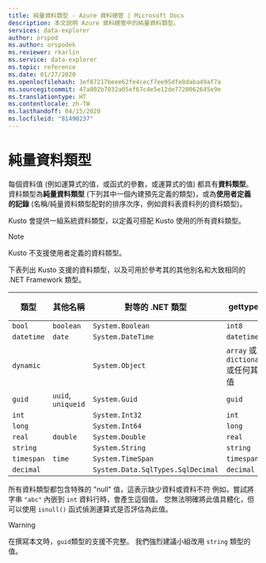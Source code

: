 ```yaml
---
title: 純量資料類型 - Azure 資料總管 | Microsoft Docs
description: 本文說明 Azure 資料總管中的純量資料類型。
services: data-explorer
author: orspod
ms.author: orspodek
ms.reviewer: rkarlin
ms.service: data-explorer
ms.topic: reference
ms.date: 01/27/2020
ms.openlocfilehash: 3ef87217beee62fe4cecf7ee95dfe8daba49af7a
ms.sourcegitcommit: 47a002b7032a05ef67c4e5e12de7720062645e9e
ms.translationtype: HT
ms.contentlocale: zh-TW
ms.lasthandoff: 04/15/2020
ms.locfileid: "81490237"
---
```

# <a name="scalar-data-types"></a>純量資料類型

每個資料值 (例如運算式的值，或函式的參數，或運算式的值) 都具有**資料類型**。 資料類型為**純量資料類型** (下列其中一個內建預先定義的類型)，或為**使用者定義的記錄** (名稱/純量資料類型配對的排序次序，例如資料表資料列的資料類型)。

Kusto 會提供一組系統資料類型，以定義可搭配 Kusto 使用的所有資料類型。

> [!NOTE]
> Kusto 不支援使用者定義的資料類型。

下表列出 Kusto 支援的資料類型，以及可用於參考其的其他別名和大致相同的 .NET Framework 類型。

| 類型       | 其他名稱   | 對等的 .NET 類型              | gettype()   |儲存體類型 (內部名稱)|
| ---------- | -------------------- | --------------------------------- | ----------- |----------------------------|
| `bool`     | `boolean`            | `System.Boolean`                  | `int8`      |`I8`                        |
| `datetime` | `date`               | `System.DateTime`                 | `datetime`  |`DateTime`                  |
| `dynamic`  |                      | `System.Object`                   | `array` 或 `dictionary` 或任何其他值 |`Dynamic`|
| `guid`     | `uuid`, `uniqueid`   | `System.Guid`                     | `guid`      |`UniqueId`                  |
| `int`      |                      | `System.Int32`                    | `int`       |`I32`                       |
| `long`     |                      | `System.Int64`                    | `long`      |`I64`                       |
| `real`     | `double`             | `System.Double`                   | `real`      |`R64`                       |
| `string`   |                      | `System.String`                   | `string`    |`StringBuffer`              |
| `timespan` | `time`               | `System.TimeSpan`                 | `timespan`  |`TimeSpan`                  |
| `decimal`  |                      | `System.Data.SqlTypes.SqlDecimal` | `decimal`   | `Decimal`                  |

所有資料類型都包含特殊的 "null" 值，這表示缺少資料或資料不符 例如，嘗試將字串 `"abc"` 內嵌到 `int` 資料行時，會產生這個值。
您無法明確將此值具體化，但可以使用 `isnull()` 函式偵測運算式是否評估為此值。

> [!WARNING]
> 在撰寫本文時，`guid`類型的支援不完整。 我們強烈建議小組改用 `string` 類型的值。

